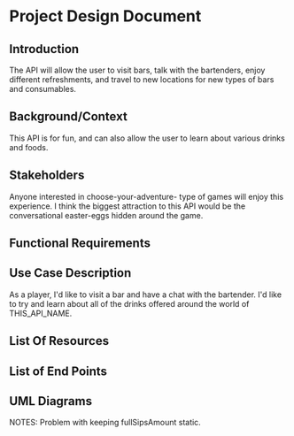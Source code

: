 # Project Design Document

## Introduction
The API will allow the user to visit bars, talk with the bartenders, enjoy different refreshments, and travel to new locations for new types of bars and consumables. 

## Background/Context
This API is for fun, and can also allow the user to learn about various drinks and foods.

## Stakeholders
Anyone interested in choose-your-adventure- type of games will enjoy this experience. I think the biggest attraction to this API would be the conversational easter-eggs hidden around the game.

## Functional Requirements


## Use Case Description
As a player, I'd like to visit a bar and have a chat with the bartender. I'd like to try and learn about all of the drinks offered around the world of THIS_API_NAME.

## List Of Resources


## List of End Points


## UML Diagrams

NOTES:
Problem with keeping fullSipsAmount static.